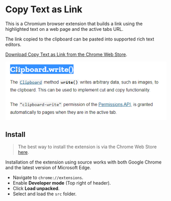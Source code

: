 # Copy Text as Link

This is a Chromium browser extension that builds a link using the highlighted text on a web page and the active tabs URL.

The link copied to the clipboard can be pasted into supported rich text editors.

[Download Copy Text as Link from the Chrome Web Store](https://chrome.google.com/webstore/detail/copy-text-as-link/jdhbnbfdhfndpjafikjmbdabogdecenp/related).

![Demo](./res/demo.gif)

## Install

> The best way to install the extension is via the Chrome Web Store [here](https://chrome.google.com/webstore/detail/copy-text-as-link/jdhbnbfdhfndpjafikjmbdabogdecenp/related).

Installation of the extension using source works with both Google Chrome and the latest version of Microsoft Edge.

- Navigate to `chrome://extensions`.
- Enable **Developer mode** (Top right of header).
- Click **Load unpacked**.
- Select and load the `src` folder.
